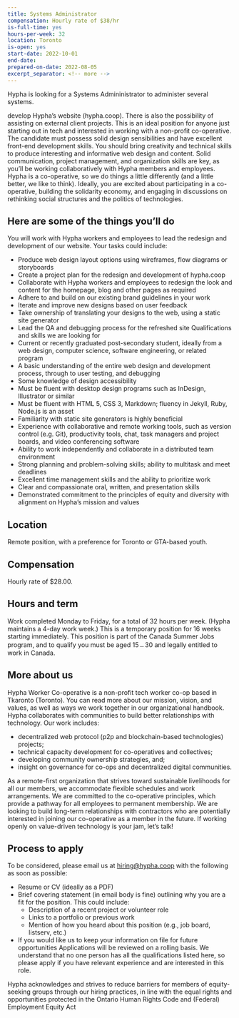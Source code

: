 ```yaml
---
title: Systems Administrator 
compensation: Hourly rate of $38/hr
is-full-time: yes
hours-per-week: 32
location: Toronto
is-open: yes
start-date: 2022-10-01
end-date: 
prepared-on-date: 2022-08-05
excerpt_separator: <!-- more -->
---
```


Hypha is looking for a Systems Admininistrator to administer several systems.
<!-- more -->
develop Hypha’s website (hypha.coop). There is also the possibility of assisting on external
client projects. This is an ideal position for anyone just starting out in tech and interested in
working with a non-profit co-operative. The candidate must possess solid design sensibilities
and have excellent front-end development skills. You should bring creativity and technical
skills to produce interesting and informative web design and content. Solid communication,
project management, and organization skills are key, as you’ll be working collaboratively with
Hypha members and employees.
Hypha is a co-operative, so we do things a little differently (and a little better, we like to think).
Ideally, you are excited about participating in a co-operative, building the solidarity economy,
and engaging in discussions on rethinking social structures and the politics of technologies.

## Here are some of the things you’ll do

You will work with Hypha workers and employees to lead the redesign and development of
our website. Your tasks could include:

* Produce web design layout options using wireframes, flow diagrams or storyboards
* Create a project plan for the redesign and development of hypha.coop
* Collaborate with Hypha workers and employees to redesign the look and content for
the homepage, blog and other pages as required
* Adhere to and build on our existing brand guidelines in your work
* Iterate and improve new designs based on user feedback
* Take ownership of translating your designs to the web, using a static site generator
* Lead the QA and debugging process for the refreshed site
Qualifications and skills we are looking for
* Current or recently graduated post-secondary student, ideally from a web design,
computer science, software engineering, or related program
* A basic understanding of the entire web design and development process, through to
user testing, and debugging
* Some knowledge of design accessibility
* Must be fluent with desktop design programs such as InDesign, Illustrator or similar
* Must be fluent with HTML 5, CSS 3, Markdown; fluency in Jekyll, Ruby, Node.js is an
asset
* Familiarity with static site generators is highly beneficial
* Experience with collaborative and remote working tools, such as version control (e.g.
Git), productivity tools, chat, task managers and project boards, and video
conferencing software
* Ability to work independently and collaborate in a distributed team environment
* Strong planning and problem-solving skills; ability to multitask and meet deadlines
* Excellent time management skills and the ability to prioritize work
* Clear and compassionate oral, written, and presentation skills
* Demonstrated commitment to the principles of equity and diversity with alignment on Hypha’s mission and values

## Location

Remote position, with a preference for Toronto or GTA-based youth.

## Compensation

Hourly rate of $28.00.

## Hours and term

Work completed Monday to Friday, for a total of 32 hours per week. (Hypha maintains a 4-day
work week.) This is a temporary position for 16 weeks starting immediately. This position is
part of the Canada Summer Jobs program, and to qualify you must be aged 15﹘30 and legally
entitled to work in Canada.

## More about us

Hypha Worker Co-operative is a non-profit tech worker co-op based in Tkaronto (Toronto).
You can read more about our mission, vision, and values, as well as ways we work together in
our organizational handbook. Hypha collaborates with communities to build better
relationships with technology. Our work includes:

* decentralized web protocol (p2p and blockchain-based technologies) projects;
* technical capacity development for co-operatives and collectives;
* developing community ownership strategies, and;
* insight on governance for co-ops and decentralized digital communities.

As a remote-first organization that strives toward sustainable livelihoods for all our members,
we accommodate flexible schedules and work arrangements. We are committed to the
co-operative principles, which provide a pathway for all employees to permanent
membership. We are looking to build long-term relationships with contractors who are
potentially interested in joining our co-operative as a member in the future. If working openly
on value-driven technology is your jam, let’s talk!

## Process to apply

To be considered, please email us at hiring@hypha.coop with the following as soon as
possible:

* Resume or CV (ideally as a PDF)
* Brief covering statement (in email body is fine) outlining why you are a fit for the
position. This could include:
    * Description of a recent project or volunteer role
    * Links to a portfolio or previous work
    * Mention of how you heard about this position (e.g., job board, listserv, etc.)
* If you would like us to keep your information on file for future opportunities
Applications will be reviewed on a rolling basis. We understand that no one person has all the
qualifications listed here, so please apply if you have relevant experience and are interested
in this role.

Hypha acknowledges and strives to reduce barriers for members of equity-seeking groups
through our hiring practices, in line with the equal rights and opportunities protected in the
Ontario Human Rights Code and (Federal) Employment Equity Act